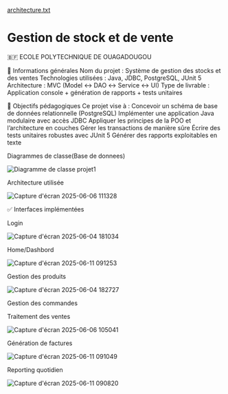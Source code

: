 [architecture.txt](https://github.com/user-attachments/files/20626841/architecture.txt)
# Gestion de stock et de vente


🇧🇫 ECOLE POLYTECHNIQUE DE OUAGADOUGOU


🧾 Informations générales
Nom du projet : Système de gestion des stocks et des ventes
Technologies utilisées : Java, JDBC, PostgreSQL, JUnit 5
Architecture : MVC (Model ↔ DAO ↔ Service ↔ UI)
Type de livrable : Application console + génération de rapports + tests unitaires


🧠 Objectifs pédagogiques
Ce projet vise à :
Concevoir un schéma de base de données relationnelle (PostgreSQL)
Implémenter une application Java modulaire avec accès JDBC
Appliquer les principes de la POO et l’architecture en couches
Gérer les transactions de manière sûre
Écrire des tests unitaires robustes avec JUnit 5
Générer des rapports exploitables en texte

Diagrammes de classe(Base de donnees)

![Diagramme de classe projet1](https://github.com/user-attachments/assets/c56a6e75-fd5d-452b-930e-b81498ca4eb5)

Architecture utilisée

![Capture d'écran 2025-06-06 111328](https://github.com/user-attachments/assets/6bee9a69-ddb0-40ae-a60a-3576063b2772)


✅ Interfaces implémentées

Login

![Capture d'écran 2025-06-04 181034](https://github.com/user-attachments/assets/d1aab80d-2de6-4434-a6ba-c4869139ebc0)

Home/Dashbord

![Capture d'écran 2025-06-11 091253](https://github.com/user-attachments/assets/e6201b7a-9a3c-48e4-bf63-471277fb82bc)

Gestion des produits

![Capture d'écran 2025-06-04 182727](https://github.com/user-attachments/assets/18cbc61a-2503-400d-817a-4022da4d7619)

Gestion des commandes


Traitement des ventes

![Capture d'écran 2025-06-06 105041](https://github.com/user-attachments/assets/292ddf0e-f064-4bcc-a327-05ba8ade3669)

Génération de factures

![Capture d'écran 2025-06-11 091049](https://github.com/user-attachments/assets/5fe6fc3f-d20e-46fa-97c1-0fefcb16f2e2)

Reporting quotidien

![Capture d'écran 2025-06-11 090820](https://github.com/user-attachments/assets/a4918b27-ec49-4800-afc2-7f88ea589779)



